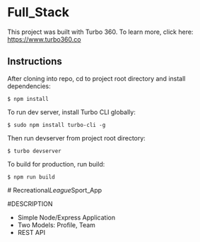 # Full_Stack

This project was built with Turbo 360. To learn more, click here: https://www.turbo360.co

## Instructions
After cloning into repo, cd to project root directory and install dependencies:

```
$ npm install
```

To run dev server, install Turbo CLI globally:

```
$ sudo npm install turbo-cli -g
```

Then run devserver from project root directory:

```
$ turbo devserver
```

To build for production, run build:

```
$ npm run build
```
#   R e c r e a t i o n a l _ L e a g u e _ S p o r t _ A p p 
 
 

#DESCRIPTION
 - Simple Node/Express Application
 - Two Models: Profile, Team
 - REST API